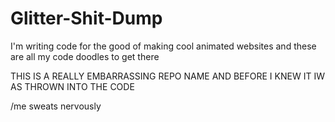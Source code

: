 # Glitter-Shit-Dump
I'm writing code for the good of making cool animated websites and these are all my code doodles to get there 


THIS IS A REALLY EMBARRASSING REPO NAME AND BEFORE I KNEW IT IW AS THROWN INTO THE CODE

/me sweats nervously

